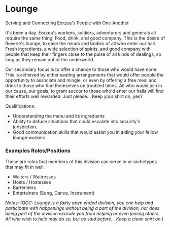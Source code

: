 <div id="title">
  <h1>Lounge</h1>
  <p>Serving and Connecting Eorzea's People with One Another</p>
</div>

It's been a day. Eorzea's workers, soldiers, adventurers and generals all require the same thing. Food, drink, and good company. This is the desire of Reverie's lounge, to ease the minds and bodies of all who enter our hall. Fresh ingredients, a wide selection of spirits, and good company with people that keep their fingers close to the pulse of all kinds of dealings, so long as they remain out of the underworld.
 
Our secondary focus is to offer a chance to those who would have none. This is achieved by either seating arrangements that would offer people the opportunity to associate and mingle, or even by offering a free meal and drink to those who find themselves on troubled times. All who would join in our cause, our goals, to grant succor to those who'd enter our halls will find their efforts well rewarded. Just please... Keep your shirt on, yes?
 
Qualifications:
* Understanding the menu and its ingredients
* Ability to defuse situations that could escalate into security's jurisdiction.
* Good communication skills that would assist you in aiding your fellow lounge workers.
 
### Examples Roles/Positions
These are roles that members of this division can serve in or archetypes that may fit in well:
* Waiters / Waitresses
* Hosts / Hostesses
* Bartenders
* Entertainers (Song, Dance, Instrument)
 
_Notes: (OOC: Lounge is a fairly open ended division, you can help and participate with happenings without being a part of the division, nor does being part of the division exclude you from helping or even joining others. All who wish to help may do so, but as said before... Keep a clean shirt on.)_
